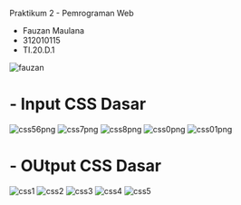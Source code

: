 Praktikum 2 - Pemrograman Web

- Fauzan Maulana
- 312010115
- TI.20.D.1

![fauzan](https://user-images.githubusercontent.com/101807419/160141578-83f79f04-aad8-46bb-99b3-e2592bd0474f.JPG)

# - Input CSS Dasar
![css56png](https://user-images.githubusercontent.com/101807419/160139098-13cb0577-e748-4eec-9052-3cba936e8835.png)
![css7png](https://user-images.githubusercontent.com/101807419/160139094-869fbea1-3af3-49da-a243-b41ab4e5d1ad.png)
![css8png](https://user-images.githubusercontent.com/101807419/160139081-3cec8666-4429-432a-b399-4e2ffe3bffad.png)
![css0png](https://user-images.githubusercontent.com/101807419/160140831-ef914bfe-458a-47fe-b3d7-cc60dff53fd3.png)
![css01png](https://user-images.githubusercontent.com/101807419/160140826-73b6690a-5e1f-4b86-b101-2332d45c12fc.png)



# - OUtput CSS Dasar

![css1](https://user-images.githubusercontent.com/101807419/160139749-4221a4fb-d6f5-4735-be02-534257c76eb0.png)
![css2](https://user-images.githubusercontent.com/101807419/160139743-ea674820-977c-4274-9f08-47f7de9c0133.png)
![css3](https://user-images.githubusercontent.com/101807419/160139739-ed22ec89-996f-430a-886c-1c92b0caa654.png)
![css4](https://user-images.githubusercontent.com/101807419/160139732-92433d5d-41ab-4304-a18d-7a3150547229.png)
![css5](https://user-images.githubusercontent.com/101807419/160139714-ae9213cb-c0a0-437b-b414-35a8a2e17d4c.png)






